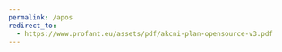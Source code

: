 ```yaml
---
permalink: /apos
redirect_to:
  - https://www.profant.eu/assets/pdf/akcni-plan-opensource-v3.pdf
---
```

